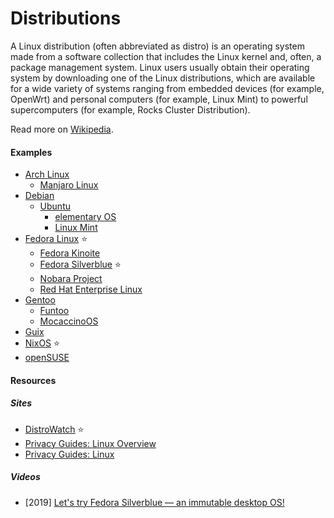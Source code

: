 # Distributions

A Linux distribution (often abbreviated as distro) is an operating system made from a software collection that includes the Linux kernel and, often, a package management system. Linux users usually obtain their operating system by downloading one of the Linux distributions, which are available for a wide variety of systems ranging from embedded devices (for example, OpenWrt) and personal computers (for example, Linux Mint) to powerful supercomputers (for example, Rocks Cluster Distribution).

Read more on [Wikipedia](https://en.wikipedia.org/wiki/Linux_distribution).

#### Examples
- [Arch Linux](https://archlinux.org)
    - [Manjaro Linux](https://manjaro.org)
- [Debian](https://www.debian.org)
    - [Ubuntu](https://ubuntu.com)
        - [elementary OS](https://elementary.io)
        - [Linux Mint](https://linuxmint.com)
- [Fedora Linux](https://getfedora.org) ⭐
    - [Fedora Kinoite](https://kinoite.fedoraproject.org)
    - [Fedora Silverblue](https://silverblue.fedoraproject.org) ⭐
    - [Nobara Project](https://nobaraproject.org)
    - [Red Hat Enterprise Linux](https://redhat.com/rhel)
- [Gentoo](https://www.gentoo.org)
    - [Funtoo](https://www.funtoo.org)
    - [MocaccinoOS](https://www.mocaccino.org)
- [Guix](https://guix.gnu.org)
- [NixOS](nixos.md) ⭐
- [openSUSE](https://www.opensuse.org)

#### Resources

##### Sites
- [DistroWatch](https://distrowatch.com) ⭐
- [Privacy Guides: Linux Overview](https://www.privacyguides.org/linux-desktop/overview)
- [Privacy Guides: Linux](https://www.privacyguides.org/linux-desktop)

##### Videos
- [2019] [Let's try Fedora Silverblue — an immutable desktop OS!](https://www.youtube.com/watch?v=-hpV5l-gJnQ)
